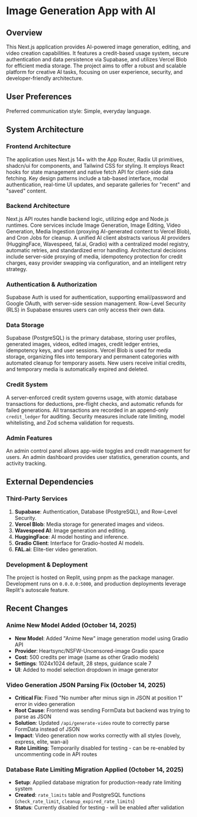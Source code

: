 # Image Generation App with AI

## Overview
This Next.js application provides AI-powered image generation, editing, and video creation capabilities. It features a credit-based usage system, secure authentication and data persistence via Supabase, and utilizes Vercel Blob for efficient media storage. The project aims to offer a robust and scalable platform for creative AI tasks, focusing on user experience, security, and developer-friendly architecture.

## User Preferences
Preferred communication style: Simple, everyday language.

## System Architecture

### Frontend Architecture
The application uses Next.js 14+ with the App Router, Radix UI primitives, shadcn/ui for components, and Tailwind CSS for styling. It employs React hooks for state management and native fetch API for client-side data fetching. Key design patterns include a tab-based interface, modal authentication, real-time UI updates, and separate galleries for "recent" and "saved" content.

### Backend Architecture
Next.js API routes handle backend logic, utilizing edge and Node.js runtimes. Core services include Image Generation, Image Editing, Video Generation, Media Ingestion (proxying AI-generated content to Vercel Blob), and Cron Jobs for cleanup. A unified AI client abstracts various AI providers (HuggingFace, Wavespeed, fal.ai, Gradio) with a centralized model registry, automatic retries, and standardized error handling. Architectural decisions include server-side proxying of media, idempotency protection for credit charges, easy provider swapping via configuration, and an intelligent retry strategy.

### Authentication & Authorization
Supabase Auth is used for authentication, supporting email/password and Google OAuth, with server-side session management. Row-Level Security (RLS) in Supabase ensures users can only access their own data.

### Data Storage
Supabase (PostgreSQL) is the primary database, storing user profiles, generated images, videos, edited images, credit ledger entries, idempotency keys, and user sessions. Vercel Blob is used for media storage, organizing files into temporary and permanent categories with automated cleanup for temporary assets. New users receive initial credits, and temporary media is automatically expired and deleted.

### Credit System
A server-enforced credit system governs usage, with atomic database transactions for deductions, pre-flight checks, and automatic refunds for failed generations. All transactions are recorded in an append-only `credit_ledger` for auditing. Security measures include rate limiting, model whitelisting, and Zod schema validation for requests.

### Admin Features
An admin control panel allows app-wide toggles and credit management for users. An admin dashboard provides user statistics, generation counts, and activity tracking.

## External Dependencies

### Third-Party Services
1.  **Supabase**: Authentication, Database (PostgreSQL), and Row-Level Security.
2.  **Vercel Blob**: Media storage for generated images and videos.
3.  **Wavespeed AI**: Image generation and editing.
4.  **HuggingFace**: AI model hosting and inference.
5.  **Gradio Client**: Interface for Gradio-hosted AI models.
6.  **FAL.ai**: Elite-tier video generation.

### Development & Deployment
The project is hosted on Replit, using pnpm as the package manager. Development runs on `0.0.0.0:5000`, and production deployments leverage Replit's autoscale feature.

## Recent Changes

### Anime New Model Added (October 14, 2025)
- **New Model**: Added "Anime New" image generation model using Gradio API
- **Provider**: Heartsync/NSFW-Uncensored-image Gradio space
- **Cost**: 500 credits per image (same as other Gradio models)
- **Settings**: 1024x1024 default, 28 steps, guidance scale 7
- **UI**: Added to model selection dropdown in image generator

### Video Generation JSON Parsing Fix (October 14, 2025)
- **Critical Fix**: Fixed "No number after minus sign in JSON at position 1" error in video generation
- **Root Cause**: Frontend was sending FormData but backend was trying to parse as JSON
- **Solution**: Updated `/api/generate-video` route to correctly parse FormData instead of JSON
- **Impact**: Video generation now works correctly with all styles (lovely, express, elite, wan-ai)
- **Rate Limiting**: Temporarily disabled for testing - can be re-enabled by uncommenting code in API routes

### Database Rate Limiting Migration Applied (October 14, 2025)
- **Setup**: Applied database migration for production-ready rate limiting system
- **Created**: `rate_limits` table and PostgreSQL functions (`check_rate_limit`, `cleanup_expired_rate_limits`)
- **Status**: Currently disabled for testing - will be enabled after validation
